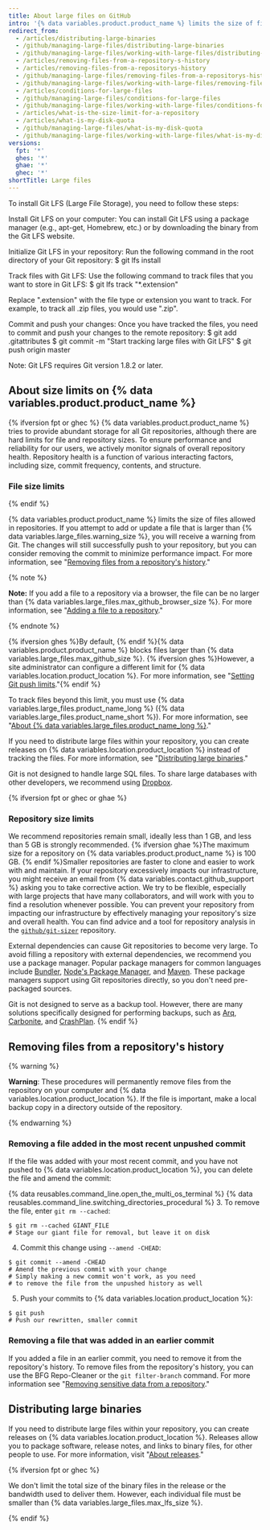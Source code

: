 ```yaml
---
title: About large files on GitHub
intro: '{% data variables.product.product_name %} limits the size of files you can track in regular Git repositories. Learn how to track or remove files that are beyond the limit.'
redirect_from:
  - /articles/distributing-large-binaries
  - /github/managing-large-files/distributing-large-binaries
  - /github/managing-large-files/working-with-large-files/distributing-large-binaries
  - /articles/removing-files-from-a-repository-s-history
  - /articles/removing-files-from-a-repositorys-history
  - /github/managing-large-files/removing-files-from-a-repositorys-history
  - /github/managing-large-files/working-with-large-files/removing-files-from-a-repositorys-history
  - /articles/conditions-for-large-files
  - /github/managing-large-files/conditions-for-large-files
  - /github/managing-large-files/working-with-large-files/conditions-for-large-files
  - /articles/what-is-the-size-limit-for-a-repository
  - /articles/what-is-my-disk-quota
  - /github/managing-large-files/what-is-my-disk-quota
  - /github/managing-large-files/working-with-large-files/what-is-my-disk-quota
versions:
  fpt: '*'
  ghes: '*'
  ghae: '*'
  ghec: '*'
shortTitle: Large files
---
```

To install Git LFS (Large File Storage), you need to follow these steps:

Install Git LFS on your computer: You can install Git LFS using a package manager (e.g., apt-get, Homebrew, etc.) or by downloading the binary from the Git LFS website.

Initialize Git LFS in your repository: Run the following command in the root directory of your Git repository:
$ git lfs install

Track files with Git LFS: Use the following command to track files that you want to store in Git LFS:
$ git lfs track "*.extension"

Replace ".extension" with the file type or extension you want to track. For example, to track all .zip files, you would use ".zip".

Commit and push your changes: Once you have tracked the files, you need to commit and push your changes to the remote repository:
$ git add .gitattributes
$ git commit -m "Start tracking large files with Git LFS"
$ git push origin master

Note: Git LFS requires Git version 1.8.2 or later.

## About size limits on {% data variables.product.product_name %}

{% ifversion fpt or ghec %}
{% data variables.product.product_name %} tries to provide abundant storage for all Git repositories, although there are hard limits for file and repository sizes. To ensure performance and reliability for our users, we actively monitor signals of overall repository health. Repository health is a function of various interacting factors, including size, commit frequency, contents, and structure.

### File size limits
{% endif %}

{% data variables.product.product_name %} limits the size of files allowed in repositories. If you attempt to add or update a file that is larger than {% data variables.large_files.warning_size %}, you will receive a warning from Git. The changes will still successfully push to your repository, but you can consider removing the commit to minimize performance impact. For more information, see "[Removing files from a repository's history](#removing-files-from-a-repositorys-history)."

{% note %}

**Note:** If you add a file to a repository via a browser, the file can be no larger than {% data variables.large_files.max_github_browser_size %}. For more information, see "[Adding a file to a repository](/repositories/working-with-files/managing-files/adding-a-file-to-a-repository)."

{% endnote %}

{% ifversion ghes %}By default, {% endif %}{% data variables.product.product_name %} blocks files larger than {% data variables.large_files.max_github_size %}. {% ifversion ghes %}However, a site administrator can configure a different limit for {% data variables.location.product_location %}.  For more information, see "[Setting Git push limits](/enterprise/admin/guides/installation/setting-git-push-limits)."{% endif %}

To track files beyond this limit, you must use {% data variables.large_files.product_name_long %} ({% data variables.large_files.product_name_short %}). For more information, see "[About {% data variables.large_files.product_name_long %}](/repositories/working-with-files/managing-large-files/about-git-large-file-storage)."

If you need to distribute large files within your repository, you can create releases on {% data variables.location.product_location %} instead of tracking the files. For more information, see "[Distributing large binaries](#distributing-large-binaries)."

Git is not designed to handle large SQL files. To share large databases with other developers, we recommend using [Dropbox](https://www.dropbox.com/).

{% ifversion fpt or ghec or ghae %}
### Repository size limits

We recommend repositories remain small, ideally less than 1 GB, and less than 5 GB is strongly recommended. {% ifversion ghae %}The maximum size for a repository on {% data variables.product.product_name %} is 100 GB. {% endif %}Smaller repositories are faster to clone and easier to work with and maintain. If your repository excessively impacts our infrastructure, you might receive an email from {% data variables.contact.github_support %} asking you to take corrective action. We try to be flexible, especially with large projects that have many collaborators, and will work with you to find a resolution whenever possible. You can prevent your repository from impacting our infrastructure by effectively managing your repository's size and overall health. You can find advice and a tool for repository analysis in the [`github/git-sizer`](https://github.com/github/git-sizer) repository.

External dependencies can cause Git repositories to become very large. To avoid filling a repository with external dependencies, we recommend you use a package manager. Popular package managers for common languages include [Bundler](http://bundler.io/), [Node's Package Manager](http://npmjs.org/), and [Maven](http://maven.apache.org/). These package managers support using Git repositories directly, so you don't need pre-packaged sources.

Git is not designed to serve as a backup tool. However, there are many solutions specifically designed for performing backups, such as [Arq](https://www.arqbackup.com/), [Carbonite](http://www.carbonite.com/), and [CrashPlan](https://www.crashplan.com/en-us/).
{% endif %}

## Removing files from a repository's history

{% warning %}

**Warning**: These procedures will permanently remove files from the repository on your computer and {% data variables.location.product_location %}. If the file is important, make a local backup copy in a directory outside of the repository.

{% endwarning %}

### Removing a file added in the most recent unpushed commit

If the file was added with your most recent commit, and you have not pushed to {% data variables.location.product_location %}, you can delete the file and amend the commit:

{% data reusables.command_line.open_the_multi_os_terminal %}
{% data reusables.command_line.switching_directories_procedural %}
3. To remove the file, enter `git rm --cached`:
  ```shell
  $ git rm --cached GIANT_FILE
  # Stage our giant file for removal, but leave it on disk
  ```
4. Commit this change using `--amend -CHEAD`:
  ```shell
  $ git commit --amend -CHEAD
  # Amend the previous commit with your change
  # Simply making a new commit won't work, as you need
  # to remove the file from the unpushed history as well
  ```
5. Push your commits to {% data variables.location.product_location %}:
  ```shell
  $ git push
  # Push our rewritten, smaller commit
  ```

### Removing a file that was added in an earlier commit

If you added a file in an earlier commit, you need to remove it from the repository's history. To remove files from the repository's history, you can use the BFG Repo-Cleaner or the `git filter-branch` command. For more information see "[Removing sensitive data from a repository](/github/authenticating-to-github/removing-sensitive-data-from-a-repository)."

## Distributing large binaries

If you need to distribute large files within your repository, you can create releases on {% data variables.location.product_location %}. Releases allow you to package software, release notes, and links to binary files, for other people to use. For more information, visit "[About releases](/github/administering-a-repository/about-releases)."

{% ifversion fpt or ghec %}

We don't limit the total size of the binary files in the release or the bandwidth used to deliver them. However, each individual file must be smaller than {% data variables.large_files.max_lfs_size %}.

{% endif %}

